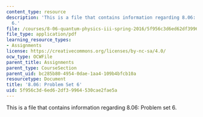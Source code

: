 ```yaml
---
content_type: resource
description: 'This is a file that contains information regarding 8.06: Problem set
  6.'
file: /courses/8-06-quantum-physics-iii-spring-2016/5f956c3d6ed62df39964530cae2fae5a_MIT8_06S16_ps6.pdf
file_type: application/pdf
learning_resource_types:
- Assignments
license: https://creativecommons.org/licenses/by-nc-sa/4.0/
ocw_type: OCWFile
parent_title: Assignments
parent_type: CourseSection
parent_uid: bc285b80-4954-0dae-1aa4-109b4bfcb10a
resourcetype: Document
title: '8.06: Problem Set 6'
uid: 5f956c3d-6ed6-2df3-9964-530cae2fae5a
---
```

This is a file that contains information regarding 8.06: Problem set 6.